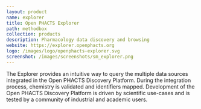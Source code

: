 ```yaml
---
layout: product
name: explorer
title: Open PHACTS Explorer
path: methodbox
collection: products
description: Pharmacology data discovery and browsing
website: https://explorer.openphacts.org
logo: /images/logo/openphacts-explorer.svg
screenshot: /images/screenshots/sm_explorer.png
---
```


The Explorer provides an intuitive way to query the multiple data sources integrated in the Open PHACTS Discovery Platform. During the integration process, chemistry is validated and identifiers mapped. Development of the Open PHACTS Discovery Platform is driven by scientific use-cases and is tested by a community of industrial and academic users.

